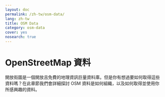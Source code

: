 ```yaml
---
layout: doc
permalink: /zh-tw/osm-data/
lang: zh-tw
title: OSM Data
category: osm-data
cover: yes
nosearch: true
---
```


OpenStreetMap 資料
==================

開放街圖是一個開放且免費的地理資訊巨量資料庫。但是你有想過要如何取得這些資料嗎？在此章節我們會詳細探討 OSM 資料是如何組織，以及如何取得並使用你所感興趣的資料。  

<!--
我們將會介紹：

-	OSM 資料：概覽
-	地理資訊檔案格式及 .osm 檔案
-	取得資料
-	OSM 資料與資料庫
-	以 Osmosis 操控 OSM 檔案
-	OverPass API

-->